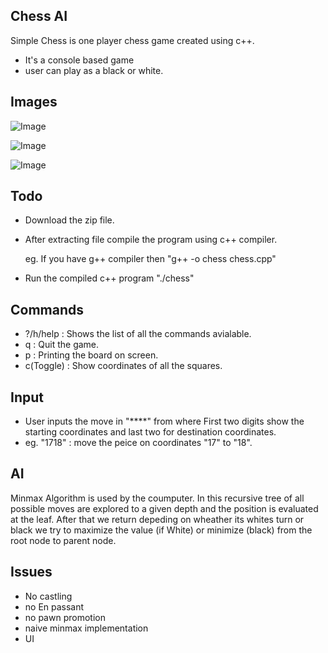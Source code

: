 ## Chess AI

Simple Chess is one player chess game created using c++.

- It's a console based game
- user can play as a black or white.

## Images

![Image](https://github.com/inDefinate9/Simplechess/blob/main/Screenshot%20from%202021-04-08%2005-53-37.png)

![Image](https://github.com/inDefinate9/Simplechess/blob/main/Screenshot%20from%202021-04-08%2005-53-54.png)

![Image](https://github.com/inDefinate9/Simplechess/blob/main/Screenshot%20from%202021-04-08%2006-01-57.png)


## Todo

- Download the zip file.
- After extracting file compile the program using c++ compiler.

  eg. If you have g++ compiler then  "g++ -o chess chess.cpp"
- Run the compiled c++ program "./chess"

## Commands

- ?/h/help : Shows the list of all the commands avialable.
- q : Quit the game.
- p : Printing the board on screen.
- c(Toggle) : Show coordinates of all the squares.

## Input

- User inputs the move in "****" from where First two digits show the starting coordinates and last two for destination coordinates.
- eg. "1718" : move the peice on coordinates "17" to "18".

## AI
  Minmax Algorithm is used by the coumputer. In this recursive tree of all possible moves are explored to a given depth and the position is evaluated at the leaf. After that we return depeding on wheather its whites turn or black we try to maximize the value (if White) or minimize (black) from the root node to parent node.

## Issues
- No castling
- no En passant
- no pawn promotion
- naive minmax implementation
- UI
